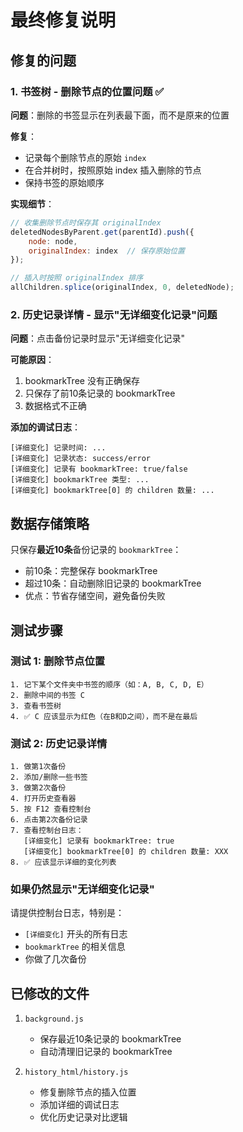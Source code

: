 # 最终修复说明

## 修复的问题

### 1. 书签树 - 删除节点的位置问题 ✅
**问题**：删除的书签显示在列表最下面，而不是原来的位置

**修复**：
- 记录每个删除节点的原始 `index`
- 在合并树时，按照原始 index 插入删除的节点
- 保持书签的原始顺序

**实现细节**：
```javascript
// 收集删除节点时保存其 originalIndex
deletedNodesByParent.get(parentId).push({
    node: node,
    originalIndex: index  // 保存原始位置
});

// 插入时按照 originalIndex 排序
allChildren.splice(originalIndex, 0, deletedNode);
```

### 2. 历史记录详情 - 显示"无详细变化记录"问题 
**问题**：点击备份记录时显示"无详细变化记录"

**可能原因**：
1. bookmarkTree 没有正确保存
2. 只保存了前10条记录的 bookmarkTree
3. 数据格式不正确

**添加的调试日志**：
```
[详细变化] 记录时间: ...
[详细变化] 记录状态: success/error
[详细变化] 记录有 bookmarkTree: true/false
[详细变化] bookmarkTree 类型: ...
[详细变化] bookmarkTree[0] 的 children 数量: ...
```

## 数据存储策略

只保存**最近10条**备份记录的 `bookmarkTree`：
- 前10条：完整保存 bookmarkTree
- 超过10条：自动删除旧记录的 bookmarkTree
- 优点：节省存储空间，避免备份失败

## 测试步骤

### 测试 1: 删除节点位置
```
1. 记下某个文件夹中书签的顺序（如：A, B, C, D, E）
2. 删除中间的书签 C
3. 查看书签树
4. ✅ C 应该显示为红色（在B和D之间），而不是在最后
```

### 测试 2: 历史记录详情
```
1. 做第1次备份
2. 添加/删除一些书签
3. 做第2次备份
4. 打开历史查看器
5. 按 F12 查看控制台
6. 点击第2次备份记录
7. 查看控制台日志：
   [详细变化] 记录有 bookmarkTree: true
   [详细变化] bookmarkTree[0] 的 children 数量: XXX
8. ✅ 应该显示详细的变化列表
```

### 如果仍然显示"无详细变化记录"

请提供控制台日志，特别是：
- `[详细变化]` 开头的所有日志
- `bookmarkTree` 的相关信息
- 你做了几次备份

## 已修改的文件

1. `background.js`
   - 保存最近10条记录的 bookmarkTree
   - 自动清理旧记录的 bookmarkTree

2. `history_html/history.js`
   - 修复删除节点的插入位置
   - 添加详细的调试日志
   - 优化历史记录对比逻辑
